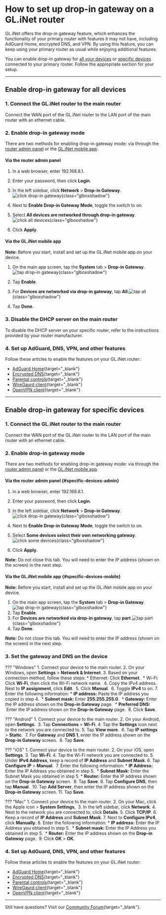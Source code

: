 # How to set up drop-in gateway on a GL.iNet router 

GL.iNet offers the drop-in gateway feature, which enhances the functionality of your primary router with features it may not have, including AdGuard Home, encrypted DNS, and VPN. By using this feature, you can keep using your primary router as usual while enjoying additional features. 

You can enable drop-in gateway for [all your devices](#enable-drop-in-gateway-for-all-devices) or [specific devices](#enable-drop-in-gateway-for-specific-devices) connected to your primary router. Follow the appropriate section for your setup.

---

## Enable drop-in gateway for all devices

### 1. Connect the GL.iNet router to the main router

Connect the WAN port of the GL.iNet router to the LAN port of the main router with an ethernet cable.

### 2. Enable drop-in gateway mode 
There are two methods for enabling drop-in gateway mode: via through the [router admin panel](#via-the-router-admin-panel) or the [GL.iNet mobile app](#via-the-glinet-mobile-app). 

#### Via the router admin panel 

1. In a web browser, enter 192.168.8.1.  
2. Enter your password, then click **Login**. 
3. In the left sidebar, click **Network** > **Drop-in Gateway**. 
![click drop-in gateway](https://static.gl-inet.com/docs/router/en/4/tutorials/how_to_set_up_drop_in_gateway/click-drop-in-gateway.jpeg){class="glboxshadow"}

4. Next to **Enable Drop-in Gateway Mode**, toggle the switch to on. 
5. Select **All devices are networked through drop-in gateway**. 
![click all devices](https://static.gl-inet.com/docs/router/en/4/tutorials/how_to_set_up_drop_in_gateway/select-all-devices.jpeg){class="glboxshadow"}

6. Click **Apply**. 

#### Via the GL.iNet mobile app

**Note:** Before you start, install and set up the GL.iNet mobile app on your device. 

1. On the main app screen, tap the **System** tab > **Drop-in Gateway**.![tap drop-in gateway](https://static.gl-inet.com/docs/router/en/4/tutorials/how_to_set_up_drop_in_gateway/tap-drop-in-gateway.jpeg){class="glboxshadow"}

2. Tap **Enable**. 
3. For **Devices are networked via drop-in gateway**, tap **All**.![tap all](https://static.gl-inet.com/docs/router/en/4/tutorials/how_to_set_up_drop_in_gateway/drop-in-gateway-tap-all.jpeg){class="glboxshadow"}
4. Tap **Done**. 

### 3. Disable the DHCP server on the main router
To disable the DHCP server on your specific router, refer to the instructions provided by your router manufacturer. 

### 4. Set up AdGuard, DNS, VPN, and other features

Follow these articles to enable the features on your GL.iNet router:

* [AdGuard Home](https://docs.gl-inet.com/router/en/4/interface_guide/adguardhome/){target="_blank"}
* [Encrypted DNS](https://docs.gl-inet.com/router/en/4/interface_guide/dns/){target="_blank"}
* [Parental controls](https://docs.gl-inet.com/router/en/4/interface_guide/parental_control/){target="_blank"}
* [WireGaurd client](https://docs.gl-inet.com/router/en/4/interface_guide/wireguard_client/){target="_blank"}
* [OpenVPN client](https://docs.gl-inet.com/router/en/4/interface_guide/openvpn_client/){target="_blank"}

---

## Enable drop-in gateway for specific devices

### 1. Connect the GL.iNet router to the main router
Connect the WAN port of the GL.iNet router to the LAN port of the main router with an ethernet cable.

### 2. Enable drop-in gateway mode 
There are two methods for enabling drop-in gateway mode: via through the [router admin panel](#specific-devices-admin) or the [GL.iNet mobile app](#specific-devices-mobile). 

#### Via the router admin panel {#specific-devices-admin}

1. In a web browser, enter 192.168.8.1. 
2. Enter your password, then click **Login**. 
3. In the left sidebar, click **Network** > **Drop-in Gateway**. 
![click drop-in gateway](https://static.gl-inet.com/docs/router/en/4/tutorials/how_to_set_up_drop_in_gateway/click-drop-in-gateway.jpeg){class="glboxshadow"}
4. Next to **Enable Drop-in Gateway Mode**, toggle the switch to on. 
5. Select **Some devices select their own networking gateway**. 
![click some devices](https://static.gl-inet.com/docs/router/en/4/tutorials/how_to_set_up_drop_in_gateway/select-some-devices.jpeg){class="glboxshadow"}

6. Click **Apply**. 

**Note:** Do not close this tab. You will need to enter the IP address (shown on the screen) in the next step.

#### Via the GL.iNet mobile app {#specific-devices-mobile}

**Note:** Before you start, install and set up the GL.iNet mobile app on your device. 

1. On the main app screen, tap the **System** tab > **Drop-in Gateway**.![tap drop-in gateway](https://static.gl-inet.com/docs/router/en/4/tutorials/how_to_set_up_drop_in_gateway/tap-drop-in-gateway.jpeg){class="glboxshadow"}
2. Tap **Enable**. 
3. For **Devices are networked via drop-in gateway**, tap **part**.![tap part](https://static.gl-inet.com/docs/router/en/4/tutorials/how_to_set_up_drop_in_gateway/drop-in-gateway-tap-part.jpeg){class="glboxshadow"}
4. Tap **Done**. 

**Note:** Do not close this tab. You will need to enter the IP address (shown on the screen) in the next step. 

### 3. Set the gateway and DNS on the device

??? "Windows"
    1. Connect your device to the main router. 
    2. On your Windows, open **Settings** > **Network & Internet**.
    3. Based on your connection method, follow these steps: 
        * Ethernet: Click **Ethernet**. 
        * Wi-Fi: Click **Wi-Fi**, then click the Wi-Fi network name. 
    4. Copy the IPv4 address. Next to **IP assignment**, click **Edit**. 
    5. Click **Manual**. 
    6. Toggle **IPv4** to on.
    7. Enter the following information: 
        * **IP address:** Paste the IP address you copied in step 4. 
        * **Subnet mask:** Enter **255.255.255.0**. 
        * **Gateway:** Enter the IP address shown on the **Drop-in Gateway** page. 
        * **Preferred DNS:**  Enter the IP address shown on the **Drop-in Gateway** page. 
    8. Click **Save**. 

??? "Android"
    1. Connect your device to the main router. 
    2. On your Android, open **Settings**. 
    3. Tap **Connections** > **Wi-Fi**.
    4. Tap the **Settings** icon next to the network you are connected to. 
    5. Tap **View more**. 
    6. Tap **IP settings** > **Static**. 
    7. For **Gateway** and **DNS 1**, enter the IP address shown on the **Drop-in Gateway** screen. 
    8. Tap **Save**. 

??? "iOS"
    1. Connect your device to the main router. 
    2. On your iOS, open **Settings**.
    3. Tap **Wi-Fi**.
    4. Tap the Wi-Fi network you are connected to. 
    5. Under **IPv4 Address**, keep a record of **IP Address** and **Subnet Mask**.
    6. Tap **Configure IP** > **Manual**. 
    7. Enter the following information: 
        * **IP Address:** Enter the IP Address you obtained in step 5. 
        * **Subnet Mask:** Enter the Subnet Mask you obtained in step 5. 
        * **Router:** Enter the IP address shown on the **Drop-in Gateway** screen. 
    8. Tap **Save**.
    9. Tap **Configure DNS**, then tap **Manual**. 
    10. Tap **Add Server**, then enter the IP address shown on the **Drop-in Gateway** screen.
    11. Tap **Save**.

??? "Mac"
    1. Connect your device to the main router.
    2. On your Mac, click the Apple icon > **System Settings**, 
    3. In the left sidebar, click **Network**.
    4. Next to the network you are connected to, click **Details**.
    5. Click **TCP/IP**.
    6. Keep a record of **IP Address** and **Subnet Mask**.
    7. Next to **Configure IPv4**, click **Manually**.
    8. Enter the following information: 
        * **IP address:** Enter the IP Address you obtained in step 5. 
        * **Subnet mask:** Enter the IP Address you obtained in step 5. 
        * **Router:** Enter the IP address shown on the **Drop-in Gateway** page. 
    9. Click **OK** > **OK**. 

### 4. Set up AdGuard, DNS, VPN, and other features

Follow these articles to enable the features on your GL.iNet router:

* [AdGuard Home](https://docs.gl-inet.com/router/en/4/interface_guide/adguardhome/){target="_blank"}
* [Encrypted DNS](https://docs.gl-inet.com/router/en/4/interface_guide/dns/){target="_blank"}
* [Parental controls](https://docs.gl-inet.com/router/en/4/interface_guide/parental_control/){target="_blank"}
* [WireGaurd client](https://docs.gl-inet.com/router/en/4/interface_guide/wireguard_client/){target="_blank"}
* [OpenVPN client](https://docs.gl-inet.com/router/en/4/interface_guide/openvpn_client/){target="_blank"}

---

Still have questions? Visit our [Community Forum](https://forum.gl-inet.com){target="_blank"}.